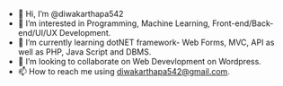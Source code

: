 - 👋 Hi, I’m @diwakarthapa542
- 👀 I’m interested in Programming, Machine Learning, Front-end/Back-end/UI/UX Development.
- 🌱 I’m currently learning dotNET framework- Web Forms, MVC, API as well as PHP, Java Script and DBMS.
- 💞️ I’m looking to collaborate on Web Devevlopment on Wordpress.
- 📫 How to reach me using diwakarthapa542@gmail.com.

<!---
diwakarthapa542/diwakarthapa542 is a ✨ special ✨ repository because its `README.md` (this file) appears on your GitHub profile.
You can click the Preview link to take a look at your changes.
--->
